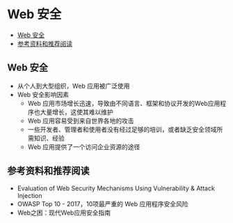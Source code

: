 # Web 安全

<!-- TOC -->

- [Web 安全](#web-安全)
- [参考资料和推荐阅读](#参考资料和推荐阅读)

<!-- /TOC -->

## Web 安全

* 从个人到大型组织，Web 应用被广泛使用
* Web 安全影响因素
    * Web 应用市场增长迅速，导致由不同语言、框架和协议开发的Web应用程序也大量增长，这使其难以维护
    * Web 应用容易受到来自世界各地的攻击
    * 一些开发者、管理者和使用者没有经过足够的培训，或者缺乏安全领域所需知识、经验
    * Web 应用提供了一个访问企业资源的途径

## 参考资料和推荐阅读

* Evaluation of Web Security Mechanisms Using Vulnerability & Attack Injection
* OWASP Top 10 - 2017，10项最严重的 Web 应用程序安全风险
* Web之困：现代Web应用安全指南
